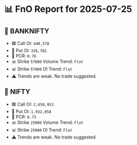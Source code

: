# 📊 FnO Report for 2025-07-25

## 📘 BANKNIFTY
- 🟦 Call OI: `440,578`
- 🔴 Put OI: `336,701`
- 🔄 PCR: `0.76`
- 📊 Strike `57000` Volume Trend: `Flat`
- 📊 Strike `57000` OI Trend: `Flat`
- ⚠️ Trends are weak. No trade suggested.
## 📘 NIFTY
- 🟦 Call OI: `2,650,953`
- 🔴 Put OI: `1,932,058`
- 🔄 PCR: `0.73`
- 📊 Strike `25000` Volume Trend: `Flat`
- 📊 Strike `25000` OI Trend: `Flat`
- ⚠️ Trends are weak. No trade suggested.